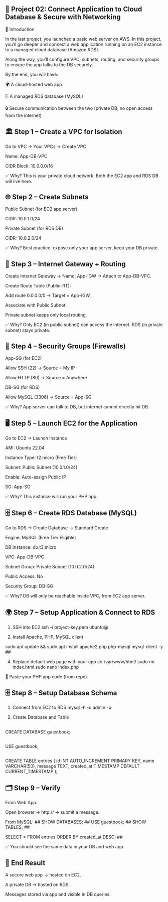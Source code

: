 🚀 Project 02: Connect Application to Cloud Database & Secure with Networking
-------------------------------------------------------------------------------------------

🎤 Introduction

In the last project, you launched a basic web server on AWS.
In this project, you’ll go deeper and connect a web application running on an EC2 instance to a managed cloud database (Amazon RDS).

Along the way, you’ll configure VPC, subnets, routing, and security groups to ensure the app talks to the DB securely.

By the end, you will have:

🌍 A cloud-hosted web app

🗄 A managed RDS database (MySQL)

🔒 Secure communication between the two (private DB, no open access from the internet)


🏛 Step 1 – Create a VPC for Isolation
-------------------------------------------------------------------------------------------
Go to VPC → Your VPCs → Create VPC

Name: App-DB-VPC

CIDR Block: 10.0.0.0/16

✅ Why? This is your private cloud network. Both the EC2 app and RDS DB will live here.


🌐 Step 2 – Create Subnets
-------------------------------------------------------------------------------------------

Public Subnet (for EC2 app server)

CIDR: 10.0.1.0/24

Private Subnet (for RDS DB)

CIDR: 10.0.2.0/24

✅ Why? Best practice: expose only your app server, keep your DB private.

🔗 Step 3 – Internet Gateway + Routing
-------------------------------------------------------------------------------------------

Create Internet Gateway → Name: App-IGW → Attach to App-DB-VPC.

Create Route Table (Public-RT):

Add route 0.0.0.0/0 → Target = App-IGW.

Associate with Public Subnet.

Private subnet keeps only local routing.

✅ Why? Only EC2 (in public subnet) can access the internet. RDS (in private subnet) stays private.

🔐 Step 4 – Security Groups (Firewalls)
-------------------------------------------------------------------------------------------

App-SG (for EC2)

Allow SSH (22) → Source = My IP

Allow HTTP (80) → Source = Anywhere

DB-SG (for RDS)

Allow MySQL (3306) → Source = App-SG

✅ Why? App server can talk to DB, but internet cannot directly hit DB.


🖥 Step 5 – Launch EC2 for the Application
-------------------------------------------------------------------------------------------
Go to EC2 → Launch Instance

AMI: Ubuntu 22.04

Instance Type: t2.micro (Free Tier)

Subnet: Public Subnet (10.0.1.0/24)

Enable: Auto-assign Public IP

SG: App-SG

✅ Why? This instance will run your PHP app.

🗄 Step 6 – Create RDS Database (MySQL)
-------------------------------------------------------------------------------------------

Go to RDS → Create Database → Standard Create

Engine: MySQL (Free Tier Eligible)

DB Instance: db.t3.micro

VPC: App-DB-VPC

Subnet Group: Private Subnet (10.0.2.0/24)

Public Access: No

Security Group: DB-SG

✅ Why? DB will only be reachable inside VPC, from EC2 app server.

🌍 Step 7 – Setup Application & Connect to RDS
-------------------------------------------------------------------------------------------
1. SSH into EC2
ssh -i project-key.pem ubuntu@<EC2-Public-IP>

2. Install Apache, PHP, MySQL client
   
sudo apt update && sudo apt install apache2 php php-mysql mysql-client -y  ##

4. Replace default web page with your app
cd /var/www/html/
sudo rm index.html
sudo nano index.php


📌 Paste your PHP app code (from repo).

🗄 Step 8 – Setup Database Schema
-------------------------------------------------------------------------------------------

1. Connect from EC2 to RDS
mysql -h <RDS-ENDPOINT> -u admin -p

2. Create Database and Table
   
## 
CREATE DATABASE guestbook; 
##
USE guestbook; 

##
CREATE TABLE entries (
  id INT AUTO_INCREMENT PRIMARY KEY,
  name VARCHAR(50),
  message TEXT,
  created_at TIMESTAMP DEFAULT CURRENT_TIMESTAMP
);
##

🗂 Step 9 – Verify
-------------------------------------------------------------------------------------------
From Web App:

Open browser → http://<EC2-Public-IP> → submit a message.

From MySQL:  ##
SHOW DATABASES; ##
USE guestbook; ##
SHOW TABLES; ##

SELECT * FROM entries ORDER BY created_at DESC; ##

✅ You should see the same data in your DB and web app.

🎯 End Result
-------------------------------------------------------------------------------------------
A secure web app → hosted on EC2.

A private DB → hosted on RDS.

Messages stored via app and visible in DB queries.
